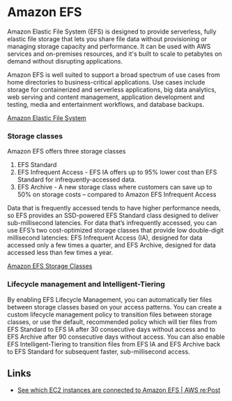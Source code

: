 # Amazon EFS

Amazon Elastic File System (EFS) is designed to provide serverless, fully elastic file storage that lets you share file data without provisioning or managing storage capacity and performance. It can be used with AWS services and on-premises resources, and it's built to scale to petabytes on demand without disrupting applications.

Amazon EFS is well suited to support a broad spectrum of use cases from home directories to business-critical applications. Use cases include storage for containerized and serverless applications, big data analytics, web serving and content management, application development and testing, media and entertainment workflows, and database backups.

[Amazon Elastic File System](https://aws.amazon.com/efs/)

### Storage classes

Amazon EFS offers three storage classes

1. EFS Standard
2. EFS Infrequent Access - EFS IA offers up to 95% lower cost than EFS Standard for infrequently-accessed data.
3. EFS Archive - A new storage class where customers can save up to 50% on storage costs – compared to Amazon EFS Infrequent Access

Data that is frequently accessed tends to have higher performance needs, so EFS provides an SSD-powered EFS Standard class designed to deliver sub-millisecond latencies. For data that’s infrequently accessed, you can use EFS’s two cost-optimized storage classes that provide low double-digit millisecond latencies: EFS Infrequent Access (IA), designed for data accessed only a few times a quarter, and EFS Archive, designed for data accessed less than few times a year.

[Amazon EFS Storage Classes](https://aws.amazon.com/efs/storage-classes/)

### Lifecycle management and Intelligent-Tiering

By enabling EFS Lifecycle Management, you can automatically tier files between storage classes based on your access patterns. You can create a custom lifecycle management policy to transition files between storage classes, or use the default, recommended policy which will tier files from EFS Standard to EFS IA after 30 consecutive days without access and to EFS Archive after 90 consecutive days without access. You can also enable EFS Intelligent-Tiering to transition files from EFS IA and EFS Archive back to EFS Standard for subsequent faster, sub-millisecond access.

## Links

- [See which EC2 instances are connected to Amazon EFS | AWS re:Post](https://repost.aws/knowledge-center/list-instances-connected-to-efs)
